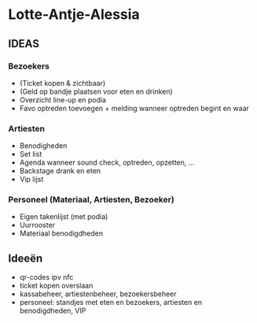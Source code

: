 # Lotte-Antje-Alessia



## IDEAS

### Bezoekers
-  (Ticket kopen & zichtbaar) </br>
-  (Geld op bandje plaatsen voor eten en drinken)
-  Overzicht line-up en podia
-  Favo optreden toevoegen + melding wanneer optreden begint en waar

### Artiesten
- Benodigheden
- Set list
- Agenda wanneer sound check, optreden, opzetten, ...
- Backstage drank en eten
- Vip lijst

### Personeel (Materiaal, Artiesten, Bezoeker)
- Eigen takenlijst (met podia)
- Uurrooster
- Materiaal benodigdheden

## Ideeën
- qr-codes ipv nfc
- ticket kopen overslaan
- kassabeheer, artiestenbeheer, bezoekersbeheer
- personeel: standjes met eten en bezoekers, artiesten en benodigdheden, VIP
